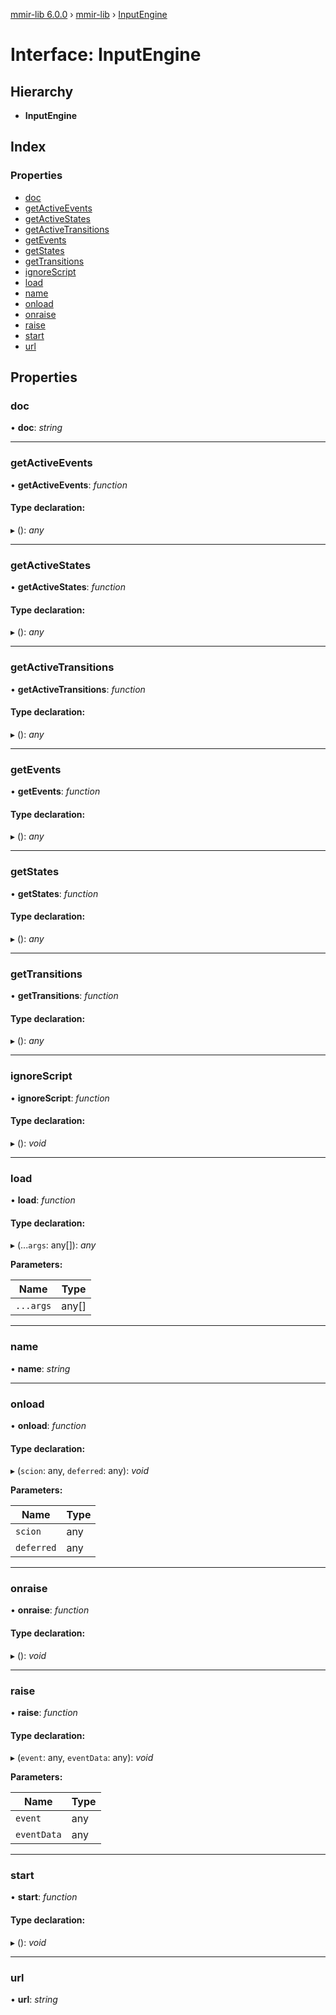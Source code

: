 [mmir-lib 6.0.0](../README.md) › [mmir-lib](../modules/mmir_lib.md) › [InputEngine](mmir_lib.inputengine.md)

# Interface: InputEngine

## Hierarchy

* **InputEngine**

## Index

### Properties

* [doc](mmir_lib.inputengine.md#doc)
* [getActiveEvents](mmir_lib.inputengine.md#getactiveevents)
* [getActiveStates](mmir_lib.inputengine.md#getactivestates)
* [getActiveTransitions](mmir_lib.inputengine.md#getactivetransitions)
* [getEvents](mmir_lib.inputengine.md#getevents)
* [getStates](mmir_lib.inputengine.md#getstates)
* [getTransitions](mmir_lib.inputengine.md#gettransitions)
* [ignoreScript](mmir_lib.inputengine.md#ignorescript)
* [load](mmir_lib.inputengine.md#load)
* [name](mmir_lib.inputengine.md#name)
* [onload](mmir_lib.inputengine.md#onload)
* [onraise](mmir_lib.inputengine.md#onraise)
* [raise](mmir_lib.inputengine.md#raise)
* [start](mmir_lib.inputengine.md#start)
* [url](mmir_lib.inputengine.md#url)

## Properties

###  doc

• **doc**: *string*

___

###  getActiveEvents

• **getActiveEvents**: *function*

#### Type declaration:

▸ (): *any*

___

###  getActiveStates

• **getActiveStates**: *function*

#### Type declaration:

▸ (): *any*

___

###  getActiveTransitions

• **getActiveTransitions**: *function*

#### Type declaration:

▸ (): *any*

___

###  getEvents

• **getEvents**: *function*

#### Type declaration:

▸ (): *any*

___

###  getStates

• **getStates**: *function*

#### Type declaration:

▸ (): *any*

___

###  getTransitions

• **getTransitions**: *function*

#### Type declaration:

▸ (): *any*

___

###  ignoreScript

• **ignoreScript**: *function*

#### Type declaration:

▸ (): *void*

___

###  load

• **load**: *function*

#### Type declaration:

▸ (...`args`: any[]): *any*

**Parameters:**

Name | Type |
------ | ------ |
`...args` | any[] |

___

###  name

• **name**: *string*

___

###  onload

• **onload**: *function*

#### Type declaration:

▸ (`scion`: any, `deferred`: any): *void*

**Parameters:**

Name | Type |
------ | ------ |
`scion` | any |
`deferred` | any |

___

###  onraise

• **onraise**: *function*

#### Type declaration:

▸ (): *void*

___

###  raise

• **raise**: *function*

#### Type declaration:

▸ (`event`: any, `eventData`: any): *void*

**Parameters:**

Name | Type |
------ | ------ |
`event` | any |
`eventData` | any |

___

###  start

• **start**: *function*

#### Type declaration:

▸ (): *void*

___

###  url

• **url**: *string*
